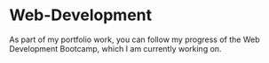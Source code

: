 # Web-Development
As part of my portfolio work, you can follow my progress of the Web Development Bootcamp, which I am currently working on.
